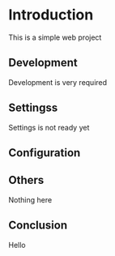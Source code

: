 # Introduction

This is a simple web project

## Development

Development is very required

## Settingss

Settings is not ready yet
## Configuration

## Others

Nothing here

## Conclusion

Hello